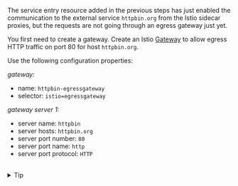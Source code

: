 The service entry resource added in the previous steps has just enabled the communication to the external
service `httpbin.org` from the Istio sidecar proxies, but the requests are not going through an egress gateway just yet.

You first need to create a gateway. Create an Istio [Gateway](https://istio.io/latest/docs/reference/config/networking/gateway/#Gateway)
to allow egress HTTP traffic on port 80 for host `httpbin.org`.

Use the following configuration properties:

*gateway:*
* name: `httpbin-egressgateway`
* selector: `istio=egressgateway`

*gateway server 1:*
* server name: `httpbin`
* server hosts: `httpbin.org`
* server port number: `80`
* server port name: `http`
* server port protocol: `HTTP`


<br>
<details><summary>Tip</summary>

```plain
apiVersion: networking.istio.io/v1alpha3
kind: Gateway
metadata:
  name: // TODO
spec:
  selector:
    istio: // TODO
  servers:
  - name: // TODO
    port:
      number: // TODO
      name: // TODO
      protocol: // TODO
    hosts:
    - // TODO
```{{copy}}
</details>

<br>
<details><summary>Solution</summary>

```plain
apiVersion: networking.istio.io/v1alpha3
kind: Gateway
metadata:
  name: httpbin-egressgateway
spec:
  selector:
    istio: egressgateway
  servers:
  - name: httpbin
    port:
      number: 80
      name: http
      protocol: HTTP
    hosts:
    - httpbin.org
```{{copy}}
</details>
